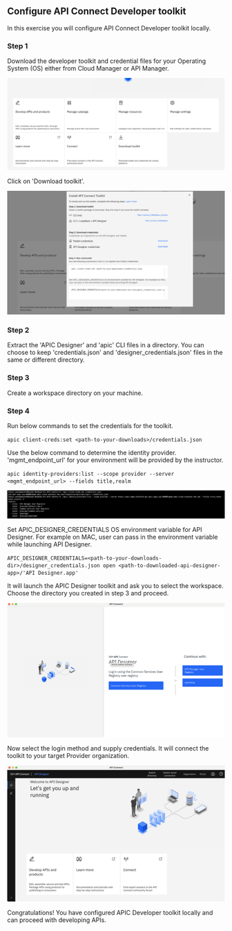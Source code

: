 ## Configure API Connect Developer toolkit

In this exercise you will configure API Connect Developer toolkit locally. 

### Step 1

Download the developer toolkit and credential files for your Operating System (OS) either from Cloud Manager or API Manager.

![](images/toolkit_download.png)


Click on 'Download toolkit'.

![](images/toolkit_download2.png)

### Step 2

Extract the 'APIC Designer' and 'apic' CLI files in a directory. You can choose to keep 'credentials.json' and 'designer_credentials.json' files in the same or different directory.

### Step 3

Create a workspace directory on your machine.

### Step 4

Run below commands to set the credentials for the toolkit.

`apic client-creds:set <path-to-your-downloads>/credentials.json`

Use the below command to determine the identity provider. 'mgmt_endpoint_url' for your environment will be provided by the instructor.

`apic identity-providers:list --scope provider --server <mgmt_endpoint_url> --fields title,realm`

![](images/getRealm.png)

Set APIC_DESIGNER_CREDENTIALS OS environment variable for API Designer. For example on MAC, user can pass in the environment variable while launching API Designer.

`APIC_DESIGNER_CREDENTIALS=<path-to-your-downloads-dir>/designer_credentials.json open <path-to-downloaded-api-designer-app>/'API Designer.app'`

It will launch the APIC Designer toolkit and ask you to select the workspace. Choose the directory you created in step 3 and proceed.

![](images/toolkit1.png)

Now select the login method and supply credentials. It will connect the toolkit to your target Provider organization.

![](images/toolkit2.png)

Congratulations! You have configured APIC Developer toolkit locally and can proceed with developing APIs.


